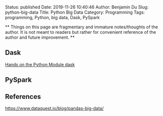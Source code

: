 Status: published
Date: 2019-11-26 10:40:46
Author: Benjamin Du
Slug: python-big-data
Title: Python Big Data
Category: Programming
Tags: programming, Python, big data, Dask, PySpark

**
Things on this page are fragmentary and immature notes/thoughts of the author.
It is not meant to readers but rather for convenient reference of the author and future improvement.
**


## Dask

[Hands on the Python Module dask](http://www.legendu.net/misc/blog/hands-on-the-python-module-dask/)

## PySpark

## References

https://www.dataquest.io/blog/pandas-big-data/
 
